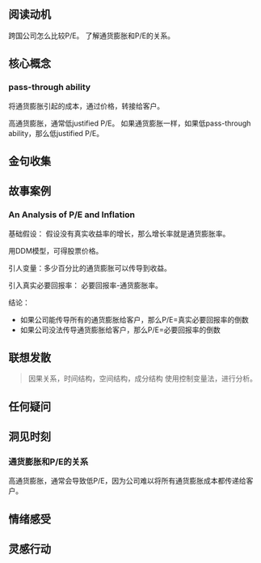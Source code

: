## 阅读动机
跨国公司怎么比较P/E。
了解通货膨胀和P/E的关系。
## 核心概念

### pass-through ability
将通货膨胀引起的成本，通过价格，转接给客户。

高通货膨胀，通常低justified P/E。
如果通货膨胀一样，如果低pass-through ability，那么低justified P/E。

## 金句收集

## 故事案例

### An Analysis of P/E and Inflation
基础假设：
假设没有真实收益率的增长，那么增长率就是通货膨胀率。

用DDM模型，可得股票价格。

引人变量：多少百分比的通货膨胀可以传导到收益。

引入真实必要回报率：
必要回报率-通货膨胀率。

结论：
- 如果公司能传导所有的通货膨胀给客户，那么P/E=真实必要回报率的倒数
- 如果公司没法传导通货膨胀给客户，那么P/E=必要回报率的倒数

## 联想发散
> 因果关系，时间结构，空间结构，成分结构
使用控制变量法，进行分析。
## 任何疑问

## 洞见时刻

### 通货膨胀和P/E的关系
高通货膨胀，通常会导致低P/E，因为公司难以将所有通货膨胀成本都传递给客户。

## 情绪感受

## 灵感行动